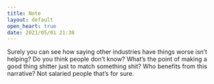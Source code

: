 ```yaml
---
title: Note
layout: default
open_heart: true
date: 2021/05/01 21:38
---
```


Surely you can see how saying other industries have things worse isn’t helping? Do you think people don’t know? What’s the point of making a good thing shitter just to match something shit? Who benefits from this narrative? Not salaried people that’s for sure.
